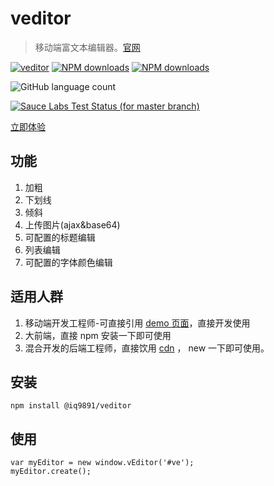 # veditor

>移动端富文本编辑器。[官网](https://iq9891.github.io/veditor)

[![veditor](https://img.shields.io/npm/v/@iq9891/veditor.svg?style=flat-square)](https://www.npmjs.org/package/@iq9891/veditor)
[![NPM downloads](http://img.shields.io/npm/dm/@iq9891/veditor.svg?style=flat-square)](https://npmjs.org/package/@iq9891/veditor)
[![NPM downloads](https://img.shields.io/npm/dt/@iq9891/veditor.svg?style=flat-square)](https://npmjs.org/package/@iq9891/veditor)

![GitHub language count](https://img.shields.io/github/languages/count/@iq9891/veditor.svg?style=flat-square)

[![Sauce Labs Test Status (for master branch)](https://badges.herokuapp.com/browsers?android=6&iphone=8&googlechrome=7&firefox=7&microsoftedge=10&iexplore=9&safari=10.10&style=flat-square)](https://saucelabs.com/u/_wmhilton)

[立即体验](https://output.jsbin.com/yowanag)

## 功能

1. 加粗
2. 下划线
3. 倾斜
4. 上传图片(ajax&base64)
5. 可配置的标题编辑
6. 列表编辑
7. 可配置的字体颜色编辑

## 适用人群

1. 移动端开发工程师-可直接引用 [demo 页面](https://iq9891.github.io/veditor/demo.html)，直接开发使用
2. 大前端，直接 npm 安装一下即可使用
3. 混合开发的后端工程师，直接饮用 [cdn](https://unpkg.com/@iq9891/veditor) ， new 一下即可使用。

## 安装

```
npm install @iq9891/veditor
```

## 使用

```
var myEditor = new window.vEditor('#ve');
myEditor.create();
```
